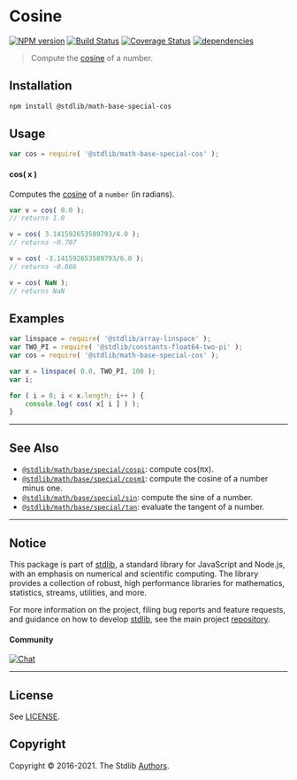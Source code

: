 <!--

@license Apache-2.0

Copyright (c) 2018 The Stdlib Authors.

Licensed under the Apache License, Version 2.0 (the "License");
you may not use this file except in compliance with the License.
You may obtain a copy of the License at

   http://www.apache.org/licenses/LICENSE-2.0

Unless required by applicable law or agreed to in writing, software
distributed under the License is distributed on an "AS IS" BASIS,
WITHOUT WARRANTIES OR CONDITIONS OF ANY KIND, either express or implied.
See the License for the specific language governing permissions and
limitations under the License.

-->

# Cosine

[![NPM version][npm-image]][npm-url] [![Build Status][test-image]][test-url] [![Coverage Status][coverage-image]][coverage-url] [![dependencies][dependencies-image]][dependencies-url]

> Compute the [cosine][cosine] of a number.

<section class="installation">

## Installation

```bash
npm install @stdlib/math-base-special-cos
```

</section>

<section class="usage">

## Usage

```javascript
var cos = require( '@stdlib/math-base-special-cos' );
```

#### cos( x )

Computes the [cosine][cosine] of a `number` (in radians).

```javascript
var v = cos( 0.0 );
// returns 1.0

v = cos( 3.141592653589793/4.0 );
// returns ~0.707

v = cos( -3.141592653589793/6.0 );
// returns ~0.866

v = cos( NaN );
// returns NaN
```

</section>

<!-- /.usage -->

<section class="examples">

## Examples

<!-- eslint no-undef: "error" -->

```javascript
var linspace = require( '@stdlib/array-linspace' );
var TWO_PI = require( '@stdlib/constants-float64-two-pi' );
var cos = require( '@stdlib/math-base-special-cos' );

var x = linspace( 0.0, TWO_PI, 100 );
var i;

for ( i = 0; i < x.length; i++ ) {
    console.log( cos( x[ i ] ) );
}
```

</section>

<!-- /.examples -->

<!-- Section for related `stdlib` packages. Do not manually edit this section, as it is automatically populated. -->

<section class="related">

* * *

## See Also

-   [`@stdlib/math/base/special/cospi`][@stdlib/math/base/special/cospi]: compute cos(πx).
-   [`@stdlib/math/base/special/cosm1`][@stdlib/math/base/special/cosm1]: compute the cosine of a number minus one.
-   [`@stdlib/math/base/special/sin`][@stdlib/math/base/special/sin]: compute the sine of a number.
-   [`@stdlib/math/base/special/tan`][@stdlib/math/base/special/tan]: evaluate the tangent of a number.

</section>

<!-- /.related -->

<!-- Section for all links. Make sure to keep an empty line after the `section` element and another before the `/section` close. -->


<section class="main-repo" >

* * *

## Notice

This package is part of [stdlib][stdlib], a standard library for JavaScript and Node.js, with an emphasis on numerical and scientific computing. The library provides a collection of robust, high performance libraries for mathematics, statistics, streams, utilities, and more.

For more information on the project, filing bug reports and feature requests, and guidance on how to develop [stdlib][stdlib], see the main project [repository][stdlib].

#### Community

[![Chat][chat-image]][chat-url]

---

## License

See [LICENSE][stdlib-license].


## Copyright

Copyright &copy; 2016-2021. The Stdlib [Authors][stdlib-authors].

</section>

<!-- /.stdlib -->

<!-- Section for all links. Make sure to keep an empty line after the `section` element and another before the `/section` close. -->

<section class="links">

[npm-image]: http://img.shields.io/npm/v/@stdlib/math-base-special-cos.svg
[npm-url]: https://npmjs.org/package/@stdlib/math-base-special-cos

[test-image]: https://github.com/stdlib-js/math-base-special-cos/actions/workflows/test.yml/badge.svg
[test-url]: https://github.com/stdlib-js/math-base-special-cos/actions/workflows/test.yml

[coverage-image]: https://img.shields.io/codecov/c/github/stdlib-js/math-base-special-cos/main.svg
[coverage-url]: https://codecov.io/github/stdlib-js/math-base-special-cos?branch=main

[dependencies-image]: https://img.shields.io/david/stdlib-js/math-base-special-cos.svg
[dependencies-url]: https://david-dm.org/stdlib-js/math-base-special-cos/main

[chat-image]: https://img.shields.io/gitter/room/stdlib-js/stdlib.svg
[chat-url]: https://gitter.im/stdlib-js/stdlib/

[stdlib]: https://github.com/stdlib-js/stdlib

[stdlib-authors]: https://github.com/stdlib-js/stdlib/graphs/contributors

[stdlib-license]: https://raw.githubusercontent.com/stdlib-js/math-base-special-cos/main/LICENSE

[cosine]: https://en.wikipedia.org/wiki/Cosine

<!-- <related-links> -->

[@stdlib/math/base/special/cospi]: https://github.com/stdlib-js/math-base-special-cospi

[@stdlib/math/base/special/cosm1]: https://github.com/stdlib-js/math-base-special-cosm1

[@stdlib/math/base/special/sin]: https://github.com/stdlib-js/math-base-special-sin

[@stdlib/math/base/special/tan]: https://github.com/stdlib-js/math-base-special-tan

<!-- </related-links> -->

</section>

<!-- /.links -->
